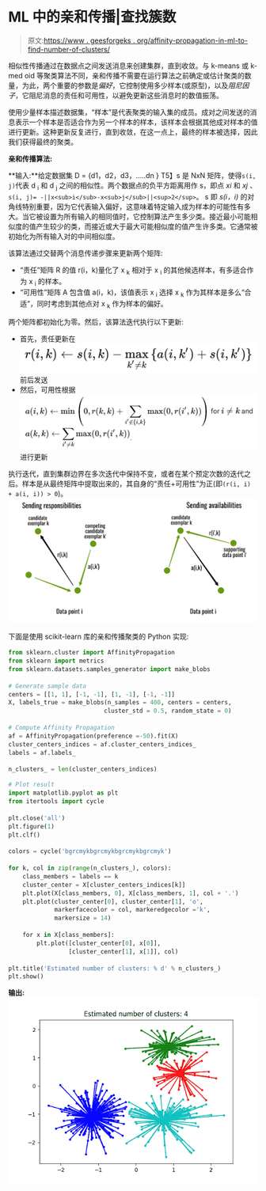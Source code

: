 # ML 中的亲和传播|查找簇数

> 原文:[https://www . geesforgeks . org/affinity-propagation-in-ml-to-find-number-of-clusters/](https://www.geeksforgeeks.org/affinity-propagation-in-ml-to-find-the-number-of-clusters/)

相似性传播通过在数据点之间发送消息来创建集群，直到收敛。与 k-means 或 k-med oid 等聚类算法不同，亲和传播不需要在运行算法之前确定或估计聚类的数量，为此，两个重要的参数是*偏好*，它控制使用多少样本(或原型)，以及*阻尼因子*，它阻尼消息的责任和可用性，以避免更新这些消息时的数值振荡。

使用少量样本描述数据集，“样本”是代表聚类的输入集的成员。成对之间发送的消息表示一个样本是否适合作为另一个样本的样本，该样本会根据其他成对样本的值进行更新。这种更新反复进行，直到收敛，在这一点上，最终的样本被选择，因此我们获得最终的聚类。

**亲和传播算法:**

**输入:**给定数据集 D = {d1，d2，d3，…..dn }
T5】s 是 NxN 矩阵，使得`s(i, j)`代表 d <sub>i</sub> 和 d <sub>j</sub> 之间的相似性。两个数据点的负平方距离用作 s，即点 *xi* 和 *xj* 、`s(i, j)= -||x<sub>i</sub>-x<sub>j</sub>||<sup>2</sup>`。
s 即 *s(i，i)* 的对角线特别重要，因为它代表输入偏好，这意味着特定输入成为样本的可能性有多大。当它被设置为所有输入的相同值时，它控制算法产生多少类。接近最小可能相似度的值产生较少的类，而接近或大于最大可能相似度的值产生许多类。它通常被初始化为所有输入对的中间相似度。

该算法通过交替两个消息传递步骤来更新两个矩阵:

*   “责任”矩阵 R 的值 r(i，k)量化了 x <sub>k</sub> 相对于 x <sub>i</sub> 的其他候选样本，有多适合作为 x <sub>i</sub> 的样本。
*   “可用性”矩阵 A 包含值 a(i，k)，该值表示 x <sub>i</sub> 选择 x <sub>k</sub> 作为其样本是多么“合适”，同时考虑到其他点对 x <sub>k</sub> 作为样本的偏好。

两个矩阵都初始化为零。然后，该算法迭代执行以下更新:

*   首先，责任更新在
    ![](img/4f8c9652a0b7dedaa157d1ebe7f65fbb.png)前后发送
*   然后，可用性根据
    ![](img/4787381097d992c9befa691b03a47898.png)进行更新

执行迭代，直到集群边界在多次迭代中保持不变，或者在某个预定次数的迭代之后。样本是从最终矩阵中提取出来的，其自身的“责任+可用性”为正(即`(r(i, i) + a(i, i)) > 0`)。
![](img/6cb576eae6c1a848bfd46f1a329a89b5.png)

下面是使用 scikit-learn 库的亲和传播聚类的 Python 实现:

```py
from sklearn.cluster import AffinityPropagation
from sklearn import metrics
from sklearn.datasets.samples_generator import make_blobs

# Generate sample data
centers = [[1, 1], [-1, -1], [1, -1], [-1, -1]]
X, labels_true = make_blobs(n_samples = 400, centers = centers,
                           cluster_std = 0.5, random_state = 0)

# Compute Affinity Propagation
af = AffinityPropagation(preference =-50).fit(X)
cluster_centers_indices = af.cluster_centers_indices_
labels = af.labels_

n_clusters_ = len(cluster_centers_indices)
```

```py
# Plot result
import matplotlib.pyplot as plt
from itertools import cycle

plt.close('all')
plt.figure(1)
plt.clf()

colors = cycle('bgrcmykbgrcmykbgrcmykbgrcmyk')

for k, col in zip(range(n_clusters_), colors):
    class_members = labels == k
    cluster_center = X[cluster_centers_indices[k]]
    plt.plot(X[class_members, 0], X[class_members, 1], col + '.')
    plt.plot(cluster_center[0], cluster_center[1], 'o',
             markerfacecolor = col, markeredgecolor ='k',
             markersize = 14)

    for x in X[class_members]:
        plt.plot([cluster_center[0], x[0]], 
                 [cluster_center[1], x[1]], col)

plt.title('Estimated number of clusters: % d' % n_clusters_)
plt.show()
```

**输出:**
![](img/376b8418a3bcedf23c87cc5db765ff84.png)
